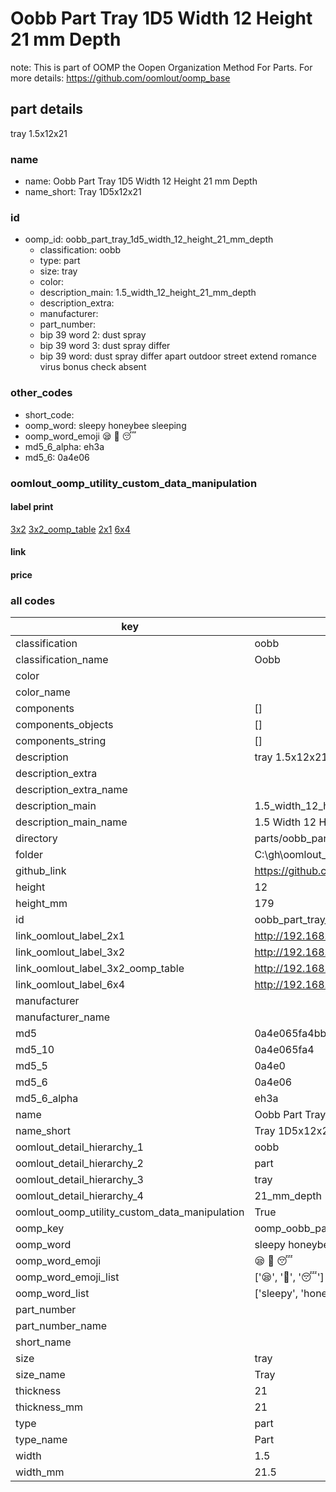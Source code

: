 # Oobb Part Tray 1D5 Width 12 Height 21 mm Depth  

note: This is part of OOMP the Oopen Organization Method For Parts. For more details: https://github.com/oomlout/oomp_base

##  part details
  



tray 1.5x12x21



### name
* name: Oobb Part Tray 1D5 Width 12 Height 21 mm Depth
* name_short: Tray 1D5x12x21 
### id
* oomp_id: oobb_part_tray_1d5_width_12_height_21_mm_depth
  * classification: oobb
  * type: part
  * size: tray
  * color: 
  * description_main: 1.5_width_12_height_21_mm_depth
  * description_extra: 
  * manufacturer: 
  * part_number: 
  * bip 39 word 2: dust spray
  * bip 39 word 3: dust spray differ
  * bip 39 word: dust spray differ apart outdoor street extend romance virus bonus check absent

### other_codes
* short_code: 
* oomp_word: sleepy honeybee sleeping
* oomp_word_emoji :sleepy: :honeybee: :sleeping:
* md5_6_alpha: eh3a
* md5_6: 0a4e06






### oomlout_oomp_utility_custom_data_manipulation
#### label print
[3x2](http://192.168.1.245:1112/?label=oomp%20eh3a)
[3x2_oomp_table](http://192.168.1.108:1112/?label=oomp%20eh3a)
[2x1](http://192.168.1.242:1112/?label=oomp%20eh3a)
[6x4](http://192.168.1.55:1112/?label=oomp%20eh3a)    

#### link

                              

#### price







### all codes 
| key | value |  
| --- | --- |  
| classification | oobb |  
| classification_name | Oobb |  
| color |  |  
| color_name |  |  
| components | [] |  
| components_objects | [] |  
| components_string | [] |  
| description | tray 1.5x12x21 |  
| description_extra |  |  
| description_extra_name |  |  
| description_main | 1.5_width_12_height_21_mm_depth |  
| description_main_name | 1.5 Width 12 Height 21 mm Depth |  
| directory | parts/oobb_part_tray_1d5_width_12_height_21_mm_depth |  
| folder | C:\gh\oomlout_oobb_version_4_generated_parts\parts\oobb_part_tray_1d5_width_12_height_21_mm_depth |  
| github_link | https://github.com/oomlout/oomlout_oomp_part_src/tree/main/parts/oobb_part_tray_1d5_width_12_height_21_mm_depth |  
| height | 12 |  
| height_mm | 179 |  
| id | oobb_part_tray_1d5_width_12_height_21_mm_depth |  
| link_oomlout_label_2x1 | http://192.168.1.242:1112/?label=oomp%20eh3a |  
| link_oomlout_label_3x2 | http://192.168.1.245:1112/?label=oomp%20eh3a |  
| link_oomlout_label_3x2_oomp_table | http://192.168.1.108:1112/?label=oomp%20eh3a |  
| link_oomlout_label_6x4 | http://192.168.1.55:1112/?label=oomp%20eh3a |  
| manufacturer |  |  
| manufacturer_name |  |  
| md5 | 0a4e065fa4bb8a1f5bce90a47bb4ba22 |  
| md5_10 | 0a4e065fa4 |  
| md5_5 | 0a4e0 |  
| md5_6 | 0a4e06 |  
| md5_6_alpha | eh3a |  
| name | Oobb Part Tray 1D5 Width 12 Height 21 mm Depth |  
| name_short | Tray 1D5x12x21  |  
| oomlout_detail_hierarchy_1 | oobb |  
| oomlout_detail_hierarchy_2 | part |  
| oomlout_detail_hierarchy_3 | tray |  
| oomlout_detail_hierarchy_4 | 21_mm_depth |  
| oomlout_oomp_utility_custom_data_manipulation | True |  
| oomp_key | oomp_oobb_part_tray_1d5_width_12_height_21_mm_depth |  
| oomp_word | sleepy honeybee sleeping |  
| oomp_word_emoji | :sleepy: :honeybee: :sleeping: |  
| oomp_word_emoji_list | [':sleepy:', ':honeybee:', ':sleeping:'] |  
| oomp_word_list | ['sleepy', 'honeybee', 'sleeping'] |  
| part_number |  |  
| part_number_name |  |  
| short_name |  |  
| size | tray |  
| size_name | Tray |  
| thickness | 21 |  
| thickness_mm | 21 |  
| type | part |  
| type_name | Part |  
| width | 1.5 |  
| width_mm | 21.5 |  
